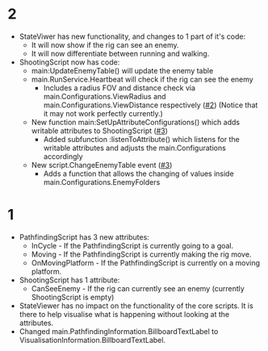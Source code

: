 # 2
- StateViwer has new functionality, and changes to 1 part of it's code:
  - It will now show if the rig can see an enemy.
  - It will now differentiate between running and walking.
- ShootingScript now has code:
  - main:UpdateEnemyTable() will update the enemy table
  - main.RunService.Heartbeat will check if the rig can see the enemy
    - Includes a radius FOV and distance check via main.Configurations.ViewRadius and main.Configurations.ViewDistance respectively ([#2](https://github.com/SarkWrk/TestPathExperience/issues/2)) (Notice that it may not work perfectly currently.)
  - New function main:SetUpAttributeConfigurations() which adds writable attributes to ShootingScript ([#3](https://github.com/SarkWrk/TestPathExperience/issues/3))
    - Added subfunction :listenToAttribute() which listens for the writable attributes and adjusts the main.Configurations<index> accordingly
  - New script.ChangeEnemyTable event ([#3](https://github.com/SarkWrk/TestPathExperience/issues/3))
    - Adds a function that allows the changing of values inside main.Configurations.EnemyFolders

# 1
- PathfindingScript has 3 new attributes:
  - InCycle - If the PathfindingScript is currently going to a goal.
  - Moving - If the PathfindingScript is currently making the rig move.
  - OnMovingPlatform - If the PathfindingScript is currently on a moving platform.
- ShootingScript has 1 attribute:
  - CanSeeEnemy - If the rig can currently see an enemy (currently ShootingScript is empty)
- StateViewer has no impact on the functionality of the core scripts. It is there to help visualise what is happening without looking at the attributes.
- Changed main.PathfindingInformation.BillboardTextLabel to VisualisationInformation.BillboardTextLabel.
